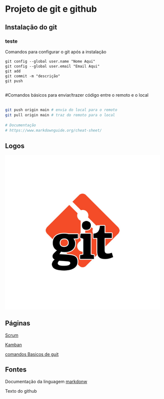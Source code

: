 # Projeto de git e github
## Instalação do git
### teste

Comandos para configurar o git após a instalação

```
git config --global user.name "Nome Aqui"
git config --global user.email "Email Aqui"
git add
git commit -m "descrição"
git push


```

#Comandos básicos para enviar/trazer
código entre o remoto e o local 

```bash

git push origin main # envia do local para o remoto
git pull origin main # traz do remoto para o local

# Documentação 
# https://www.markdownguide.org/cheat-sheet/

```

## Logos
![Imagem da logo](imagens/git.png)
## Páginas
[Scrum](scrum.md)

[Kamban](kamban.md)

[comandos Basicos de guit](comandos_basicos.md)

## Fontes

Documentação da linguagem [markdonw](https://docs.github.com/pt/get-started/writing-on-github/getting-started-with-writing-and-formatting-on-github/basic-writing-and-formatting-syntax)


Texto do github
